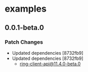 # examples

## 0.0.1-beta.0

### Patch Changes

- Updated dependencies [8732fb9]
- Updated dependencies [8732fb9]
  - ring-client-api@11.4.0-beta.0
